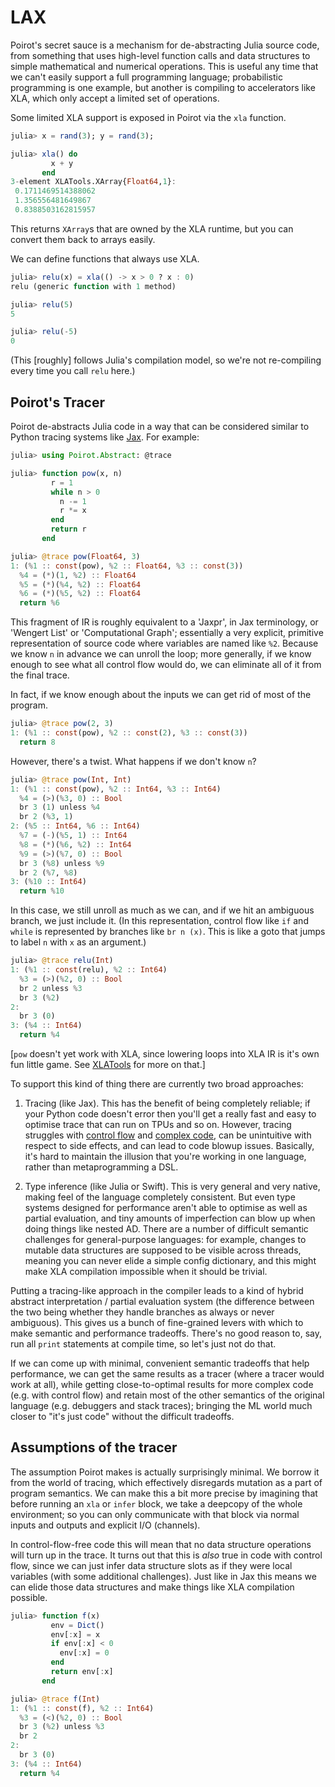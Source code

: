 # LAX

Poirot's secret sauce is a mechanism for de-abstracting Julia source code, from
something that uses high-level function calls and data structures to simple
mathematical and numerical operations. This is useful any time that we can't
easily support a full programming language; probabilistic programming is one
example, but another is compiling to accelerators like XLA, which only accept a
limited set of operations.

Some limited XLA support is exposed in Poirot via the `xla` function.

```julia
julia> x = rand(3); y = rand(3);

julia> xla() do
         x + y
       end
3-element XLATools.XArray{Float64,1}:
 0.1711469514388062
 1.356556481649867
 0.8388503162815957
```

This returns `XArray`s that are owned by the XLA runtime, but you can convert
them back to arrays easily.

We can define functions that always use XLA.

```julia
julia> relu(x) = xla(() -> x > 0 ? x : 0)
relu (generic function with 1 method)

julia> relu(5)
5

julia> relu(-5)
0
```

(This [roughly] follows Julia's compilation model, so we're not re-compiling
every time you call `relu` here.)

## Poirot's Tracer

Poirot de-abstracts Julia code in a way that can be considered similar to Python
tracing systems like [Jax](https://github.com/google/jax). For example:

```julia
julia> using Poirot.Abstract: @trace

julia> function pow(x, n)
         r = 1
         while n > 0
           n -= 1
           r *= x
         end
         return r
       end

julia> @trace pow(Float64, 3)
1: (%1 :: const(pow), %2 :: Float64, %3 :: const(3))
  %4 = (*)(1, %2) :: Float64
  %5 = (*)(%4, %2) :: Float64
  %6 = (*)(%5, %2) :: Float64
  return %6
```

This fragment of IR is roughly equivalent to a 'Jaxpr', in Jax terminology, or
'Wengert List' or 'Computational Graph'; essentially a very explicit, primitive
representation of source code where variables are named like `%2`. Because we
know `n` in advance we can unroll the loop; more generally, if we know enough to
see what all control flow would do, we can eliminate all of it from the final
trace.

In fact, if we know enough about the inputs we can get rid of most of the
program.

```julia
julia> @trace pow(2, 3)
1: (%1 :: const(pow), %2 :: const(2), %3 :: const(3))
  return 8
```

However, there's a twist. What happens if we don't know `n`?

```julia
julia> @trace pow(Int, Int)
1: (%1 :: const(pow), %2 :: Int64, %3 :: Int64)
  %4 = (>)(%3, 0) :: Bool
  br 3 (1) unless %4
  br 2 (%3, 1)
2: (%5 :: Int64, %6 :: Int64)
  %7 = (-)(%5, 1) :: Int64
  %8 = (*)(%6, %2) :: Int64
  %9 = (>)(%7, 0) :: Bool
  br 3 (%8) unless %9
  br 2 (%7, %8)
3: (%10 :: Int64)
  return %10
```

In this case, we still unroll as much as we can, and if we hit an ambiguous
branch, we just include it. (In this representation, control flow like `if` and
`while` is represented by branches like `br n (x)`. This is like a goto that
jumps to label `n` with `x` as an argument.)

```julia
julia> @trace relu(Int)
1: (%1 :: const(relu), %2 :: Int64)
  %3 = (>)(%2, 0) :: Bool
  br 2 unless %3
  br 3 (%2)
2:
  br 3 (0)
3: (%4 :: Int64)
  return %4
```

[`pow` doesn't yet work with XLA, since lowering loops into XLA IR is it's own
fun little game. See [XLATools](https://github.com/MikeInnes/XLATools.jl) for
more on that.]

To support this kind of thing there are currently two broad approaches:

1. Tracing (like Jax). This has the benefit of being completely reliable; if
your Python code doesn't error then you'll get a really fast and easy to
optimise trace that can run on TPUs and so on. However, tracing
struggles with [control
flow](https://jax.readthedocs.io/en/latest/notebooks/Common_Gotchas_in_JAX.html#%F0%9F%94%AA-Control-Flow)
and [complex code](https://github.com/google/jax/issues/2048), can be
unintuitive with respect to side effects, and can lead to code blowup issues.
Basically, it's hard to maintain the illusion that you're working in one
language, rather than metaprogramming a DSL.

2. Type inference (like Julia or Swift). This is very general and very native,
making feel of the language completely consistent. But even type systems
designed for performance aren't able to optimise as well as partial evaluation,
and tiny amounts of imperfection can blow up when doing things like nested AD.
There are a number of difficult semantic challenges for general-purpose
languages: for example, changes to mutable data structures are supposed to be
visible across threads, meaning you can never elide a simple config dictionary,
and this might make XLA compilation impossible when it should be trivial.

Putting a tracing-like approach in the compiler leads to a kind of hybrid
abstract interpretation / partial evaluation system (the difference between the
two being whether they handle branches as always or never ambiguous). This gives
us a bunch of fine-grained levers with which to make semantic and performance
tradeoffs. There's no good reason to, say, run all `print` statements at
compile time, so let's just not do that.

If we can come up with minimal, convenient semantic tradeoffs that help
performance, we can get the same results as a tracer (where a tracer would work
at all), while getting close-to-optimal results for more complex code (e.g. with
control flow) and retain most of the other semantics of the original language
(e.g. debuggers and stack traces); bringing the ML world much closer to "it's
just code" without the difficult tradeoffs.

## Assumptions of the tracer

The assumption Poirot makes is actually surprisingly minimal. We borrow it from
the world of tracing, which effectively disregards mutation as a part of program
semantics. We can make this a bit more precise by imagining that before running
an `xla` or `infer` block, we take a deepcopy of the whole environment; so you
can only communicate with that block via normal inputs and outputs and explicit
I/O (channels).

In control-flow-free code this will mean that no data structure operations will
turn up in the trace. It turns out that this is _also_ true in code with control
flow, since we can just infer data structure slots as if they were local
variables (with some additional challenges). Just like in Jax this means we can
elide those data structures and make things like XLA compilation possible.

```julia
julia> function f(x)
         env = Dict()
         env[:x] = x
         if env[:x] < 0
           env[:x] = 0
         end
         return env[:x]
       end

julia> @trace f(Int)
1: (%1 :: const(f), %2 :: Int64)
  %3 = (<)(%2, 0) :: Bool
  br 3 (%2) unless %3
  br 2
2:
  br 3 (0)
3: (%4 :: Int64)
  return %4
```
